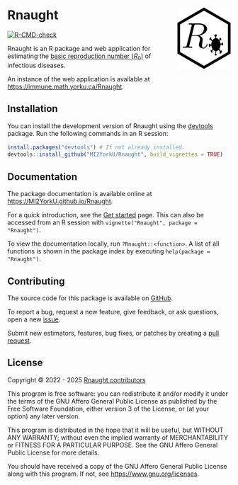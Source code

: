 
<!-- README.md is generated from README.Rmd. Please edit that file. -->

# Rnaught <a href="https://MI2YorkU.github.io/Rnaught"><img src="man/figures/logo.svg" align="right" height="139" alt="Rnaught Logo"></a>

<!-- badges: start -->

[![R-CMD-check](https://github.com/MI2YorkU/Rnaught/actions/workflows/R-CMD-check.yaml/badge.svg)](https://github.com/MI2YorkU/Rnaught/actions/workflows/R-CMD-check.yaml)
<!-- badges: end -->

Rnaught is an R package and web application for estimating the [basic
reproduction number
(*R*<sub>0</sub>)](https://en.wikipedia.org/wiki/Basic_reproduction_number)
of infectious diseases.

An instance of the web application is available at
<https://immune.math.yorku.ca/Rnaught>.

## Installation

You can install the development version of Rnaught using the
[devtools](https://devtools.r-lib.org) package. Run the following
commands in an R session:

``` r
install.packages("devtools") # If not already installed.
devtools::install_github("MI2YorkU/Rnaught", build_vignettes = TRUE)
```

## Documentation

The package documentation is available online at
<https://MI2YorkU.github.io/Rnaught>.

For a quick introduction, see the [Get
started](https://MI2YorkU.github.io/Rnaught/articles/Rnaught.html) page.
This can also be accessed from an R session with
`vignette("Rnaught", package = "Rnaught")`.

To view the documentation locally, run `?Rnaught::<function>`. A list of
all functions is shown in the package index by executing
`help(package = "Rnaught")`.

## Contributing

The source code for this package is available on
[GitHub](https://github.com/MI2YorkU/Rnaught).

To report a bug, request a new feature, give feedback, or ask questions,
open a new [issue](https://github.com/MI2YorkU/Rnaught/issues).

Submit new estimators, features, bug fixes, or patches by creating a
[pull request](https://github.com/MI2YorkU/Rnaught/pulls).

## License

Copyright © 2022 - 2025 [Rnaught
contributors](https://github.com/MI2YorkU/Rnaught/graphs/contributors)

This program is free software: you can redistribute it and/or modify it
under the terms of the GNU Affero General Public License as published by
the Free Software Foundation, either version 3 of the License, or (at
your option) any later version.

This program is distributed in the hope that it will be useful, but
WITHOUT ANY WARRANTY; without even the implied warranty of
MERCHANTABILITY or FITNESS FOR A PARTICULAR PURPOSE. See the GNU Affero
General Public License for more details.

You should have received a copy of the GNU Affero General Public License
along with this program. If not, see <https://www.gnu.org/licenses>.
